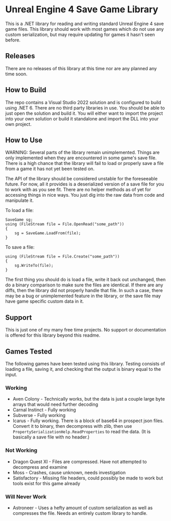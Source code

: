 # Unreal Engine 4 Save Game Library

This is a .NET library for reading and writing standard Unreal Engine 4 save game files. This library should work with most games which do not use any custom serialization, but may require updating for games it hasn't seen before.

## Releases

There are no releases of this library at this time nor are any planned any time soon.

## How to Build

The repo contains a Visual Studio 2022 solution and is configured to build using .NET 6. There are no third party libraries in use. You should be able to just open the solution and build it. You will either want to import the project into your own solution or build it standalone and import the DLL into your own project.

## How to Use

WARNING: Several parts of the library remain unimplemented. Things are only implemented when they are encountered in some game's save file. There is a high chance that the library will fail to load or properly save a file from a game it has not yet been tested on.

The API of the library should be considered unstable for the foreseeable future. For now, all it provides is a deserialized version of a save file for you to work with as you see fit. There are no helper methods as of yet for accessing things in nice ways. You just dig into the raw data from code and manipulate it.

To load a file:

    SaveGame sg;
    using (FileStream file = File.OpenRead("some_path"))
    {
        sg = SaveGame.LoadFrom(file);
    }

To save a file:

    using (FileStream file = File.Create("some_path"))
    {
        sg.WriteTo(file);
    }

The first thing you should do is load a file, write it back out unchanged, then do a binary comparison to make sure the files are identical. If there are any diffs, then the library did not properly handle that file. In such a case, there may be a bug or unimplemented feature in the library, or the save file may have game specific custom data in it.

## Support

This is just one of my many free time projects. No support or documentation is offered for this library beyond this readme.

## Games Tested

The following games have been tested using this library. Testing consists of loading a file, saving it, and checking that the output is binary equal to the input.

### Working
* Aven Colony - Technically works, but the data is just a couple large byte arrays that would need further decoding
* Carnal Instinct - Fully working
* Subverse - Fully working
* Icarus - Fully working. There is a block of base64 in prospect json files. Convert it to binary, then decompress with zlib, then use `PropertySerializationHelp.ReadProperties` to read the data. (It is basically a save file with no header.)

### Not Working
* Dragon Quest XI - Files are compressed. Have not attempted to decompress and examine
* Moss - Crashes, cause unknown, needs investigation
* Satisfactory - Missing file headers, could possibly be made to work but tools exist for this game already

### Will Never Work
* Astroneer - Uses a hefty amount of custom serialization as well as compresses the file. Needs an entirely custom library to handle.